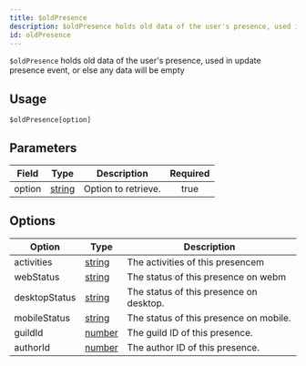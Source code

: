 ```yaml
---
title: $oldPresence
description: $oldPresence holds old data of the user's presence, used in update presence event, or else any data will be empty
id: oldPresence
---
```


`$oldPresence` holds old data of the user's presence, used in update presence event, or else any data will be empty

## Usage

```aoi
$oldPresence[option]
```

## Parameters

| Field  | Type                                                                                              | Description         | Required |
| ------ | ------------------------------------------------------------------------------------------------- | ------------------- | :------: |
| option | [string](https://developer.mozilla.org/en-US/docs/Web/JavaScript/Reference/Global_Objects/String) | Option to retrieve. |   true   |

## Options

| Option        | Type                                                                                              | Description                             |
| ------------- | ------------------------------------------------------------------------------------------------- | --------------------------------------- |
| activities    | [string](https://developer.mozilla.org/en-US/docs/Web/JavaScript/Reference/Global_Objects/String) | The activities of this presencem        |
| webStatus     | [string](https://developer.mozilla.org/en-US/docs/Web/JavaScript/Reference/Global_Objects/String) | The status of this presence on webm     |
| desktopStatus | [string](https://developer.mozilla.org/en-US/docs/Web/JavaScript/Reference/Global_Objects/String) | The status of this presence on desktop. |
| mobileStatus  | [string](https://developer.mozilla.org/en-US/docs/Web/JavaScript/Reference/Global_Objects/String) | The status of this presence on mobile.  |
| guildId       | [number](https://developer.mozilla.org/en-US/docs/Web/JavaScript/Reference/Global_Objects/Number) | The guild ID of this presence.          |
| authorId      | [number](https://developer.mozilla.org/en-US/docs/Web/JavaScript/Reference/Global_Objects/Number) | The author ID of this presence.         |
